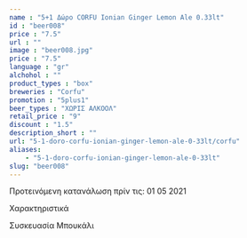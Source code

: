 ```yaml
---
name : "5+1 Δώρο CORFU Ionian Ginger Lemon Ale 0.33lt"
id : "beer008"
price : "7.5"
url : ""
image : "beer008.jpg"
price : "7.5"
language : "gr"
alchohol : ""
product_types : "box"
breweries : "Corfu"
promotion : "5plus1"
beer_types : "ΧΩΡΙΣ ΑΛΚΟΟΛ"
retail_price : "9"
discount : "1.5"
description_short : ""
url: "5-1-doro-corfu-ionian-ginger-lemon-ale-0-33lt/corfu"
aliases: 
    - "5-1-doro-corfu-ionian-ginger-lemon-ale-0-33lt"
slug: "beer008"
---
```


Προτεινόμενη κατανάλωση πρίν τις: 01 05 2021

Χαρακτηριστικά

Συσκευασία
Μπουκάλι